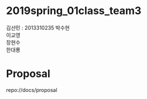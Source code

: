 # 2019spring_01class_team3

김선민  : 2013310235
박수현    
이교영  
장현수  
한대룡  


# Proposal
repo://docs/proposal

